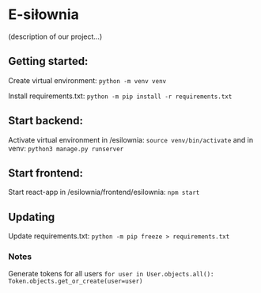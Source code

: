 # E-siłownia
(description of our project...)

## Getting started:

Create virtual environment: 
```python -m venv venv```

Install requirements.txt: 
```python -m pip install -r requirements.txt```

## Start backend:

Activate virtual environment in /esilownia: 
```source venv/bin/activate```
and in venv:
```python3 manage.py runserver```

## Start frontend:

Start react-app in /esilownia/frontend/esilownia:
```npm start```

## Updating

Update requirements.txt:
```python -m pip freeze > requirements.txt```

### Notes

Generate tokens for all users
```for user in User.objects.all(): Token.objects.get_or_create(user=user)```
